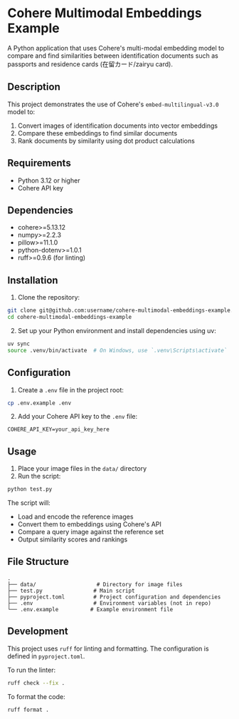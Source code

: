 # Cohere Multimodal Embeddings Example

A Python application that uses Cohere's multi-modal embedding model to compare and find similarities between identification documents such as passports and residence cards (在留カード/zairyu card).

## Description

This project demonstrates the use of Cohere's `embed-multilingual-v3.0` model to:
1. Convert images of identification documents into vector embeddings
2. Compare these embeddings to find similar documents
3. Rank documents by similarity using dot product calculations

## Requirements

- Python 3.12 or higher
- Cohere API key

## Dependencies

- cohere>=5.13.12
- numpy>=2.2.3
- pillow>=11.1.0
- python-dotenv>=1.0.1
- ruff>=0.9.6 (for linting)

## Installation

1. Clone the repository:
```bash
git clone git@github.com:username/cohere-multimodal-embeddings-example.git
cd cohere-multimodal-embeddings-example
```

2. Set up your Python environment and install dependencies using uv:
```bash
uv sync
source .venv/bin/activate  # On Windows, use `.venv\Scripts\activate`
```

## Configuration

1. Create a `.env` file in the project root:
```bash
cp .env.example .env
```

2. Add your Cohere API key to the `.env` file:
```
COHERE_API_KEY=your_api_key_here
```

## Usage

1. Place your image files in the `data/` directory
2. Run the script:
```bash
python test.py
```

The script will:
- Load and encode the reference images
- Convert them to embeddings using Cohere's API
- Compare a query image against the reference set
- Output similarity scores and rankings

## File Structure

```
.
├── data/                   # Directory for image files
├── test.py                # Main script
├── pyproject.toml         # Project configuration and dependencies
├── .env                   # Environment variables (not in repo)
└── .env.example          # Example environment file
```

## Development

This project uses `ruff` for linting and formatting. The configuration is defined in `pyproject.toml`.

To run the linter:
```bash
ruff check --fix .
```

To format the code:
```bash
ruff format .
```
